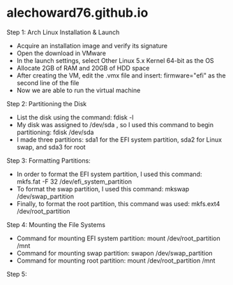 # alechoward76.github.io

Step 1: Arch Linux Installation & Launch
  - Acquire an installation image and verify its signature
  - Open the download in VMware
  - In the launch settings, select Other Linux 5.x Kernel 64-bit as the OS
  - Allocate 2GB of RAM and 20GB of HDD space 
  - After creating the VM, edit the .vmx file and insert: firmware="efi" as the second line of the file
  - Now we are able to run the virtual machine

Step 2: Partitioning the Disk
  - List the disk using the command: fdisk -l
  - My disk was assigned to /dev/sda , so I used this command to begin partitioning: fdisk /dev/sda
  - I made three partitions: sda1 for the EFI system partition, sda2 for Linux swap, and sda3 for root
 
 Step 3: Formatting Partitions: 
  - In order to format the EFI system partition, I used this command: mkfs.fat -F 32 /dev/efi_system_partition
  - To format the swap partition, I used this command: mkswap /dev/swap_partition
  - Finally, to format the root partition, this command was used: mkfs.ext4 /dev/root_partition

Step 4: Mounting the File Systems
  - Command for mounting EFI system partition: mount /dev/root_partition /mnt
  - Command for mounting swap partition: swapon /dev/swap_partition
  - Command for mounting root partition: mount /dev/root_partition /mnt

Step 5: 

